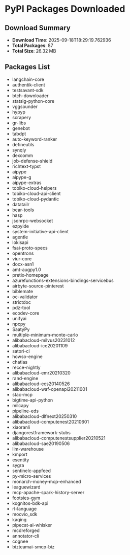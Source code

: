 # PyPI Packages Downloaded

## Download Summary
- **Download Time**: 2025-09-18T18:29:19.762936
- **Total Packages**: 87
- **Total Size**: 26.32 MB

## Packages List
- langchain-core
- authentik-client
- testsavant-sdk
- btch-downloader
- statsig-python-core
- vggsounder
- hypyp
- scrapery
- gr-libs
- genebot
- tabdpt
- auto-keyword-ranker
- defineutils
- synqly
- dexcomm
- job-defense-shield
- richtext-typst
- aipype
- aipype-g
- aipype-extras
- tobiko-cloud-helpers
- tobiko-cloud-api-client
- tobiko-cloud-pydantic
- datatailr
- bear-tools
- hasp
- jsonrpc-websocket
- ezpyide
- system-initiative-api-client
- agentle
- lokisapi
- fsai-proto-specs
- opentrons
- viur-core
- docx-asn1
- amt-augpy1.0
- pretix-homepage
- azurefunctions-extensions-bindings-servicebus
- airbyte-source-pinterest
- biblemate
- oc-validator
- strictdoc
- pdz-tool
- ecodev-core
- unifyai
- npcpy
- SaatyPy
- multiple-minimum-monte-carlo
- alibabacloud-milvus20231012
- alibabacloud-ice20201109
- satori-ci
- howso-engine
- chatlas
- recce-nightly
- alibabacloud-emr20210320
- rand-engine
- alibabacloud-ecs20140526
- alibabacloud-waf-openapi20211001
- stac-mcp
- bigtime-api-python
- milcapy
- pipeline-eds
- alibabacloud-dlfnext20250310
- alibabacloud-computenest20210601
- xiaoranli
- djangorestframework-stubs
- alibabacloud-computenestsupplier20210521
- alibabacloud-sae20190506
- llm-warehouse
- kmport
- esentity
- sygra
- sentinelc-appfeed
- py-micro-services
- monarch-money-mcp-enhanced
- leaguewizard
- mcp-apache-spark-history-server
- footsies-gym
- kognitos-bdk-api
- rl-language
- moovio_sdk
- kaqing
- pipecat-ai-whisker
- mcdreforged
- annotator-cli
- cognee
- bizteamai-smcp-biz
